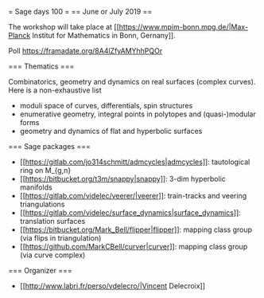 = Sage days 100 =
== June or July 2019 ==

The workshop will take place at [[https://www.mpim-bonn.mpg.de/|Max-Planck Institut for Mathematics in Bonn, Gernany]].

Poll https://framadate.org/8A4lZfyAMYhhPQOr

=== Thematics ===

Combinatorics, geometry and dynamics on real surfaces (complex curves). Here is a non-exhaustive list

 * moduli space of curves, differentials, spin structures
 * enumerative geometry, integral points in polytopes and (quasi-)modular forms
 * geometry and dynamics of flat and hyperbolic surfaces

=== Sage packages ===

 * [[https://gitlab.com/jo314schmitt/admcycles|admcycles]]: tautological ring on M_{g,n}
 * [[https://bitbucket.org/t3m/snappy|snappy]]: 3-dim hyperbolic manifolds
 * [[https://gitlab.com/videlec/veerer/|veerer]]: train-tracks and veering triangulations
 * [[https://gitlab.com/videlec/surface_dynamics|surface_dynamics]]: translation surfaces
 * [[https://bitbucket.org/Mark_Bell/flipper|flipper]]: mapping class group (via flips in triangulation)
 * [[https://github.com/MarkCBell/curver|curver]]: mapping class group (via curve complex)

=== Organizer ===

 * [[http://www.labri.fr/perso/vdelecro/|Vincent Delecroix]]

